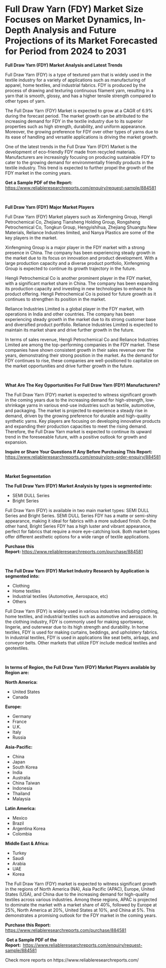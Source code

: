 <p><h1>Full Draw Yarn (FDY) Market Size Focuses on Market Dynamics, In-Depth Analysis and Future Projections of its Market Forecasted for Period from 2024 to 2031</h1></p><p><strong>Full Draw Yarn (FDY) Market Analysis and Latest Trends</strong></p>
<p><p>Full Draw Yarn (FDY) is a type of textured yarn that is widely used in the textile industry for a variety of applications such as manufacturing of apparel, home textiles, and industrial fabrics. FDY is produced by the process of drawing and texturing continuous filament yarn, resulting in a yarn that is smooth, glossy, and has a higher tensile strength compared to other types of yarn.</p><p>The Full Draw Yarn (FDY) Market is expected to grow at a CAGR of 6.9% during the forecast period. The market growth can be attributed to the increasing demand for FDY in the textile industry due to its superior properties such as high strength, durability, and uniform appearance. Moreover, the growing preference for FDY over other types of yarns due to its ease of handling and versatile applications is driving the market growth.</p><p>One of the latest trends in the Full Draw Yarn (FDY) Market is the development of eco-friendly FDY made from recycled materials. Manufacturers are increasingly focusing on producing sustainable FDY to cater to the growing demand for environmentally friendly products in the textile industry. This trend is expected to further propel the growth of the FDY market in the coming years.</p></p>
<p><strong>Get a Sample PDF of the Report:&nbsp;</strong> <a href="https://www.reliableresearchreports.com/enquiry/request-sample/884581">https://www.reliableresearchreports.com/enquiry/request-sample/884581</a></p>
<p>&nbsp;</p>
<p><strong>Full Draw Yarn (FDY) Major Market Players</strong></p>
<p><p>Full Draw Yarn (FDY) Market players such as Xinfengming Group, Hengli Petrochemical Co, Zhejiang Tiansheng Holding Group, Rongsheng Petrochemical Co, Tongkun Group, Hengyishihua, Zhejiang Shuangtu New Materials, Reliance Industries limited, and Nanya Plastics are some of the key players in the market.</p><p>Xinfengming Group is a major player in the FDY market with a strong presence in China. The company has been experiencing steady growth in the market due to its focus on innovation and product development. With a large production capacity and a diverse product portfolio, Xinfengming Group is expected to continue its growth trajectory in the future.</p><p>Hengli Petrochemical Co is another prominent player in the FDY market, with a significant market share in China. The company has been expanding its production capacity and investing in new technologies to enhance its product offering. Hengli Petrochemical Co is poised for future growth as it continues to strengthen its position in the market.</p><p>Reliance Industries Limited is a global player in the FDY market, with operations in India and other countries. The company has been experiencing steady growth in the market due to its strong customer base and diversified product portfolio. Reliance Industries Limited is expected to maintain its market share and drive further growth in the future.</p><p>In terms of sales revenue, Hengli Petrochemical Co and Reliance Industries Limited are among the top-performing companies in the FDY market. These companies have shown consistent growth in their sales revenue over the years, demonstrating their strong position in the market. As the demand for FDY continues to rise, these companies are well-positioned to capitalize on the market opportunities and drive further growth in the future.</p></p>
<p>&nbsp;</p>
<p><strong>What Are The Key Opportunities For Full Draw Yarn (FDY) Manufacturers?</strong></p>
<p><p>The Full Draw Yarn (FDY) market is expected to witness significant growth in the coming years due to the increasing demand for high-strength, low-shrinkage yarns in various end-use industries such as textile, automotive, and packaging. The market is projected to experience a steady rise in demand, driven by the growing preference for durable and high-quality synthetic yarns. Key players are focusing on developing innovative products and expanding their production capacities to meet the rising demand. Therefore, the Full Draw Yarn market is expected to continue its upward trend in the foreseeable future, with a positive outlook for growth and expansion.</p></p>
<p><strong>Inquire or Share Your Questions If Any Before Purchasing This Report:</strong> <a href="https://www.reliableresearchreports.com/enquiry/pre-order-enquiry/884581">https://www.reliableresearchreports.com/enquiry/pre-order-enquiry/884581</a></p>
<p>&nbsp;</p>
<p><strong>Market Segmentation</strong></p>
<p><strong>The Full Draw Yarn (FDY) Market Analysis by types is segmented into:</strong></p>
<p><ul><li>SEMI DULL Series</li><li>Bright Series</li></ul></p>
<p><p>Full Draw Yarn (FDY) is available in two main market types: SEMI DULL Series and Bright Series. SEMI DULL Series FDY has a matte or semi-shiny appearance, making it ideal for fabrics with a more subdued finish. On the other hand, Bright Series FDY has a high luster and vibrant appearance, perfect for fabrics that require a more eye-catching look. Both market types offer different aesthetic options for a wide range of textile applications.</p></p>
<p><strong>Purchase this Report:&nbsp;</strong><a href="https://www.reliableresearchreports.com/purchase/884581">https://www.reliableresearchreports.com/purchase/884581</a></p>
<p>&nbsp;</p>
<p><strong>The Full Draw Yarn (FDY) Market Industry Research by Application is segmented into:</strong></p>
<p><ul><li>Clothing</li><li>Home textiles</li><li>Industrial textiles (Automotive, Aerospace, etc)</li><li>Others</li></ul></p>
<p><p>Full Draw Yarn (FDY) is widely used in various industries including clothing, home textiles, and industrial textiles such as automotive and aerospace. In the clothing industry, FDY is commonly used for making sportswear, lingerie, and outerwear due to its high strength and durability. In home textiles, FDY is used for making curtains, beddings, and upholstery fabrics. In industrial textiles, FDY is used in applications like seat belts, airbags, and conveyor belts. Other markets that utilize FDY include medical textiles and geotextiles.</p></p>
<p>&nbsp;</p>
<p><strong>In terms of Region, the Full Draw Yarn (FDY) Market Players available by Region are:</strong></p>
<p>
    <p> <strong> North America: </strong>
        <ul>
            <li>United States</li>
            <li>Canada</li>
        </ul>
        </p> 
    <p> <strong> Europe: </strong>
        <ul>
            <li>Germany</li>
            <li>France</li>
            <li>U.K.</li>
            <li>Italy</li>
            <li>Russia</li>
        </ul>
        </p> 
    <p> <strong> Asia-Pacific: </strong>
        <ul>
            <li>China</li>
            <li>Japan</li>
            <li>South Korea</li>
            <li>India</li>
            <li>Australia</li>
            <li>China Taiwan</li>
            <li>Indonesia</li>
            <li>Thailand</li>
            <li>Malaysia</li>
        </ul>
        </p> 
    <p> <strong> Latin America: </strong>
        <ul>
            <li>Mexico</li>
            <li>Brazil</li>
            <li>Argentina Korea</li>
            <li>Colombia</li>
        </ul>
        </p> 
    <p> <strong> Middle East & Africa: </strong>
        <ul>
            <li>Turkey</li>
            <li>Saudi</li>
            <li>Arabia</li>
            <li>UAE</li>
            <li>Korea</li>
        </ul>
    </p>
    </p>
<p><p>The Full Draw Yarn (FDY) market is expected to witness significant growth in the regions of North America (NA), Asia Pacific (APAC), Europe, United States (USA), and China due to the increasing demand for high-quality textiles across various industries. Among these regions, APAC is projected to dominate the market with a market share of 40%, followed by Europe at 25%, North America at 20%, United States at 10%, and China at 5%. This demonstrates a promising outlook for the FDY market in the coming years.</p></p>
<p><strong>Purchase this Report: </strong><a href="https://www.reliableresearchreports.com/purchase/884581">https://www.reliableresearchreports.com/purchase/884581</a></p>
<p>&nbsp;<strong>Get a Sample PDF of the Report:&nbsp;&nbsp;</strong><a href="https://www.reliableresearchreports.com/enquiry/request-sample/884581">https://www.reliableresearchreports.com/enquiry/request-sample/884581</a></p>
<p><strong></strong></p>
<p>Check more reports on https://www.reliableresearchreports.com/</p>